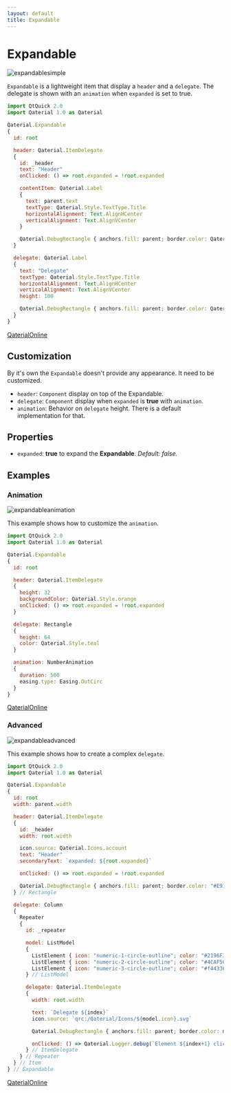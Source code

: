 ```yaml
---
layout: default
title: Expandable
---
```

# Expandable

![expandablesimple](https://user-images.githubusercontent.com/17255804/87765343-f8ab4b80-c817-11ea-8473-887a95a706e4.gif)

`Expandable` is a lightweight item that display a `header` and a `delegate`. The delegate is shown with an `animation` when `expanded` is set to true.

```js
import QtQuick 2.0
import Qaterial 1.0 as Qaterial

Qaterial.Expandable
{
  id: root

  header: Qaterial.ItemDelegate
  {
    id: _header
    text: "Header"
    onClicked: () => root.expanded = !root.expanded

    contentItem: Qaterial.Label
    {
      text: parent.text
      textType: Qaterial.Style.TextType.Title
      horizontalAlignment: Text.AlignHCenter
      verticalAlignment: Text.AlignVCenter
    }

    Qaterial.DebugRectangle { anchors.fill: parent; border.color: Qaterial.Style.green }
  }

  delegate: Qaterial.Label
  {
    text: "Delegate"
    textType: Qaterial.Style.TextType.Title
    horizontalAlignment: Text.AlignHCenter
    verticalAlignment: Text.AlignVCenter
    height: 100

    Qaterial.DebugRectangle { anchors.fill: parent; border.color: Qaterial.Style.amber }
  }
}
```

[QaterialOnline](https://tinyurl.com/yxwxorvu)

## Customization

By it's own the `Expandable` doesn't provide any appearance. It need to be customized.

- `header`: `Component` display on top of the Expandable.
- `delegate`: `Component` display when `expanded` is **true** with `animation`.
- `animation`: Behavior on `delegate` height. There is a default implementation for that.

## Properties

- `expanded`: **true** to expand the **Expandable**. *Default: false.*

## Examples

### Animation

![expandableanimation](https://user-images.githubusercontent.com/17255804/87765347-f943e200-c817-11ea-9923-f83f1a900362.gif)

This example shows how to customize the `animation`.

```js
import QtQuick 2.0
import Qaterial 1.0 as Qaterial

Qaterial.Expandable
{
  id: root

  header: Qaterial.ItemDelegate
  {
    height: 32
    backgroundColor: Qaterial.Style.orange
    onClicked: () => root.expanded = !root.expanded
  }

  delegate: Rectangle
  {
    height: 64
    color: Qaterial.Style.teal
  }

  animation: NumberAnimation
  {
    duration: 500
    easing.type: Easing.OutCirc
  }
}
```

[QaterialOnline](https://tinyurl.com/y5p3f27n)

### Advanced

![expandableadvanced](https://user-images.githubusercontent.com/17255804/87765349-f9dc7880-c817-11ea-83fd-c9537a1f460a.gif)

This example shows how to create a complex `delegate`.

```js
import QtQuick 2.0
import Qaterial 1.0 as Qaterial

Qaterial.Expandable
{
  id: root
  width: parent.width

  header: Qaterial.ItemDelegate
  {
    id: _header
    width: root.width

    icon.source: Qaterial.Icons.account
    text: "Header"
    secondaryText: `expanded: ${root.expanded}`

    onClicked: () => root.expanded = !root.expanded

    Qaterial.DebugRectangle { anchors.fill: parent; border.color: "#E91E63"}
  } // Rectangle

  delegate: Column
  {
    Repeater
    {
      id: _repeater

      model: ListModel
      {
        ListElement { icon: "numeric-1-circle-outline"; color: "#2196F3" }
        ListElement { icon: "numeric-2-circle-outline"; color: "#4CAF50" }
        ListElement { icon: "numeric-3-circle-outline"; color: "#f44336" }
      } // ListModel

      delegate: Qaterial.ItemDelegate
      {
        width: root.width

        text: `Delegate ${index}`
        icon.source: `qrc:/Qaterial/Icons/${model.icon}.svg`

        Qaterial.DebugRectangle { anchors.fill: parent; border.color: model.color }

        onClicked: () => Qaterial.Logger.debug(`Element ${index+1} clicked`)
      } // ItemDelegate
    } // Repeater
  } // Item
} // Expandable
```

[QaterialOnline](https://tinyurl.com/y6nwwy5d)